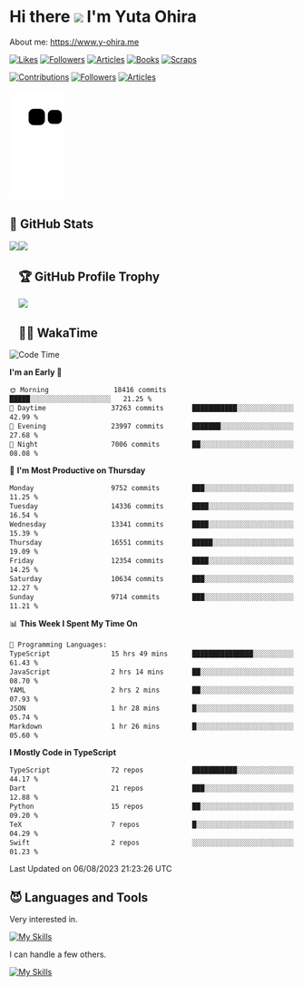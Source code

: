 # Hi there <img width="35" src="https://user-images.githubusercontent.com/50891407/148686885-0fefeb76-4cf6-473a-9e3e-889ce5513450.gif" /> I'm Yuta Ohira

About me: https://www.y-ohira.me

[![Likes](https://badgen.org/img/zenn/alesion/likes?style=for-the-badge)](https://zenn.dev/alesion)
[![Followers](https://badgen.org/img/zenn/alesion/followers?style=for-the-badge)](https://zenn.dev/alesion)
[![Articles](https://badgen.org/img/zenn/alesion/articles?style=for-the-badge)](https://zenn.dev/alesion)
[![Books](https://badgen.org/img/zenn/alesion/books?style=for-the-badge)](https://zenn.dev/alesion?tab=books)
[![Scraps](https://badgen.org/img/zenn/alesion/scraps?style=for-the-badge)](https://zenn.dev/alesion?tab=scraps)

[![Contributions](https://badgen.org/img/qiita/alesion30/contributions?style=for-the-badge)](https://qiita.com/alesion30)
[![Followers](https://badgen.org/img/qiita/alesion30/followers?style=for-the-badge)](https://qiita.com/alesion30)
[![Articles](https://badgen.org/img/qiita/alesion30/articles?style=for-the-badge)](https://qiita.com/alesion30)

<!-- <p align="left"> -->
  <!-- GitHub -->
<!--   <a href="https://github.com/alesion30/alesion30/">
    <img src="https://komarev.com/ghpvc/?username=alesion30" alt="alesion30" />
  </a>
  <a href="https://github.com/alesion30">
    <img height="20" src="https://img.shields.io/github/followers/alesion30?label=follow&logo=github&style=flat" />
  </a> -->
  <!-- Zenn -->
<!--   <a href="https://zenn.dev/alesion">
    <img src="https://zenn.badge.nikaera.com/s/alesion/likes?style=flat" alt="alesion likes" />
  </a>
  <a href="https://zenn.dev/alesion/articles">
    <img src="https://zenn.badge.nikaera.com/s/alesion/articles?style=flat" alt="alesion articles" />
  </a>
  <a href="https://zenn.dev/alesion/followers">
    <img src="https://zenn.badge.nikaera.com/s/alesion/followers?style=flat" alt="alesion followers" />
  </a>
  <a href="https://zenn.dev/alesion/books">
    <img src="https://zenn.badge.nikaera.com/s/alesion/books?style=flat" alt="alesion books" />
  </a>
  <a href="https://zenn.dev/alesion/scraps">
    <img src="https://zenn.badge.nikaera.com/s/alesion/scraps?style=flat" alt="alesion scraps" />
  </a> -->
  <!-- qiita -->
<!--   <a href="http://qiita.com/Alesion30">
    <img height="20" src="https://qiita-badge.apiapi.app/s/Alesion30/posts.svg" />
  </a>
    <img height="20" src="https://qiita-badge.apiapi.app/s/Alesion30/contributions.svg" />
  </a> -->
<!-- </p> -->


<!-- ## 🐍 Contribution -->

<img src="https://github.com/Alesion30/Alesion30/blob/output/github-contribution-grid-snake.svg" alt="GitHub Snake dark" />


## 💎 GitHub Stats

<div>
  <img height="170" align="left" src="https://github-readme-stats.vercel.app/api?username=Alesion30&count_private=true&show_icons=true&title_color=81A1C1&text_color=ECEFF4&bg_color=2E3440&icon_color=D8DEE9&border_radius=10" />
  <img height="170" src="https://github-readme-stats.vercel.app/api/top-langs/?username=Alesion30&langs_count=8&layout=compact&title_color=81A1C1&text_color=ECEFF4&bg_color=2E3440&icon_color=D8DEE9&border_radius=10" />
</div>


## 🏆 GitHub Profile Trophy

<img width="800" src="https://github-profile-trophy.vercel.app/?username=Alesion30&theme=nord&no-frame=true"/>


## 🧑‍💻 WakaTime

<!--START_SECTION:waka-->
![Code Time](http://img.shields.io/badge/Code%20Time-2%2C317%20hrs%2033%20mins-blue)

**I'm an Early 🐤** 

```text
🌞 Morning                18416 commits       █████░░░░░░░░░░░░░░░░░░░░   21.25 % 
🌆 Daytime                37263 commits       ███████████░░░░░░░░░░░░░░   42.99 % 
🌃 Evening                23997 commits       ███████░░░░░░░░░░░░░░░░░░   27.68 % 
🌙 Night                  7006 commits        ██░░░░░░░░░░░░░░░░░░░░░░░   08.08 % 
```
📅 **I'm Most Productive on Thursday** 

```text
Monday                   9752 commits        ███░░░░░░░░░░░░░░░░░░░░░░   11.25 % 
Tuesday                  14336 commits       ████░░░░░░░░░░░░░░░░░░░░░   16.54 % 
Wednesday                13341 commits       ████░░░░░░░░░░░░░░░░░░░░░   15.39 % 
Thursday                 16551 commits       █████░░░░░░░░░░░░░░░░░░░░   19.09 % 
Friday                   12354 commits       ████░░░░░░░░░░░░░░░░░░░░░   14.25 % 
Saturday                 10634 commits       ███░░░░░░░░░░░░░░░░░░░░░░   12.27 % 
Sunday                   9714 commits        ███░░░░░░░░░░░░░░░░░░░░░░   11.21 % 
```


📊 **This Week I Spent My Time On** 

```text
💬 Programming Languages: 
TypeScript               15 hrs 49 mins      ███████████████░░░░░░░░░░   61.43 % 
JavaScript               2 hrs 14 mins       ██░░░░░░░░░░░░░░░░░░░░░░░   08.70 % 
YAML                     2 hrs 2 mins        ██░░░░░░░░░░░░░░░░░░░░░░░   07.93 % 
JSON                     1 hr 28 mins        █░░░░░░░░░░░░░░░░░░░░░░░░   05.74 % 
Markdown                 1 hr 26 mins        █░░░░░░░░░░░░░░░░░░░░░░░░   05.60 % 
```

**I Mostly Code in TypeScript** 

```text
TypeScript               72 repos            ███████████░░░░░░░░░░░░░░   44.17 % 
Dart                     21 repos            ███░░░░░░░░░░░░░░░░░░░░░░   12.88 % 
Python                   15 repos            ██░░░░░░░░░░░░░░░░░░░░░░░   09.20 % 
TeX                      7 repos             █░░░░░░░░░░░░░░░░░░░░░░░░   04.29 % 
Swift                    2 repos             ░░░░░░░░░░░░░░░░░░░░░░░░░   01.23 % 
```




 Last Updated on 06/08/2023 21:23:26 UTC
<!--END_SECTION:waka-->


## 😈 Languages and Tools

Very interested in.

[![My Skills](https://skillicons.dev/icons?i=react,nextjs,typescript,flutter,firebase)](https://skillicons.dev)

I can handle a few others.

[![My Skills](https://skillicons.dev/icons?i=javascript,vue,nuxt,redux,electron,express,nodejs,deno,dart,python,flask,php,laravel,wordpress,go,rust,html,css,sass,tailwind,bootstrap,webpack,supabase,aws,dynamodb,mysql,figma,xd,vscode,latex)](https://skillicons.dev)
